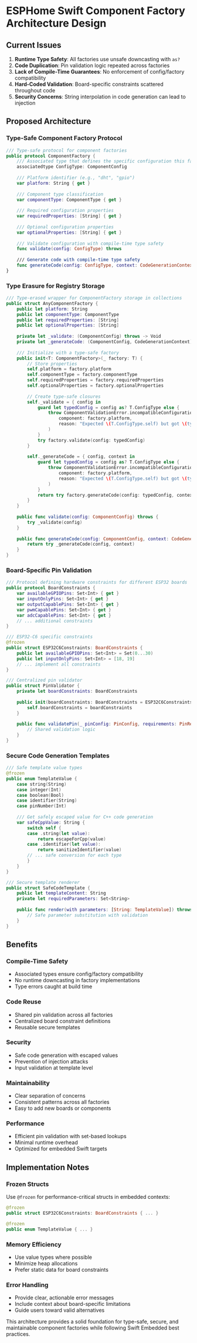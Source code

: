 # ESPHome Swift Component Factory Architecture Design

## Current Issues

1. **Runtime Type Safety**: All factories use unsafe downcasting with `as?`
2. **Code Duplication**: Pin validation logic repeated across factories
3. **Lack of Compile-Time Guarantees**: No enforcement of config/factory compatibility
4. **Hard-Coded Validation**: Board-specific constraints scattered throughout code
5. **Security Concerns**: String interpolation in code generation can lead to injection

## Proposed Architecture

### Type-Safe Component Factory Protocol

```swift
/// Type-safe protocol for component factories
public protocol ComponentFactory {
    /// Associated type that defines the specific configuration this factory accepts
    associatedtype ConfigType: ComponentConfig
    
    /// Platform identifier (e.g., "dht", "gpio")
    var platform: String { get }
    
    /// Component type classification
    var componentType: ComponentType { get }
    
    /// Required configuration properties
    var requiredProperties: [String] { get }
    
    /// Optional configuration properties  
    var optionalProperties: [String] { get }
    
    /// Validate configuration with compile-time type safety
    func validate(config: ConfigType) throws
    
    /// Generate code with compile-time type safety
    func generateCode(config: ConfigType, context: CodeGenerationContext) throws -> ComponentCode
}
```

### Type Erasure for Registry Storage

```swift
/// Type-erased wrapper for ComponentFactory storage in collections
public struct AnyComponentFactory {
    public let platform: String
    public let componentType: ComponentType
    public let requiredProperties: [String]
    public let optionalProperties: [String]
    
    private let _validate: (ComponentConfig) throws -> Void
    private let _generateCode: (ComponentConfig, CodeGenerationContext) throws -> ComponentCode
    
    /// Initialize with a type-safe factory
    public init<T: ComponentFactory>(_ factory: T) {
        // Store properties
        self.platform = factory.platform
        self.componentType = factory.componentType
        self.requiredProperties = factory.requiredProperties
        self.optionalProperties = factory.optionalProperties
        
        // Create type-safe closures
        self._validate = { config in
            guard let typedConfig = config as? T.ConfigType else {
                throw ComponentValidationError.incompatibleConfiguration(
                    component: factory.platform,
                    reason: "Expected \(T.ConfigType.self) but got \(type(of: config))"
                )
            }
            try factory.validate(config: typedConfig)
        }
        
        self._generateCode = { config, context in
            guard let typedConfig = config as? T.ConfigType else {
                throw ComponentValidationError.incompatibleConfiguration(
                    component: factory.platform,
                    reason: "Expected \(T.ConfigType.self) but got \(type(of: config))"
                )
            }
            return try factory.generateCode(config: typedConfig, context: context)
        }
    }
    
    public func validate(config: ComponentConfig) throws {
        try _validate(config)
    }
    
    public func generateCode(config: ComponentConfig, context: CodeGenerationContext) throws -> ComponentCode {
        return try _generateCode(config, context)
    }
}
```

### Board-Specific Pin Validation

```swift
/// Protocol defining hardware constraints for different ESP32 boards
public protocol BoardConstraints {
    var availableGPIOPins: Set<Int> { get }
    var inputOnlyPins: Set<Int> { get }
    var outputCapablePins: Set<Int> { get }
    var pwmCapablePins: Set<Int> { get }
    var adcCapablePins: Set<Int> { get }
    // ... additional constraints
}

/// ESP32-C6 specific constraints
@frozen
public struct ESP32C6Constraints: BoardConstraints {
    public let availableGPIOPins: Set<Int> = Set(0...30)
    public let inputOnlyPins: Set<Int> = [18, 19]
    // ... implement all constraints
}

/// Centralized pin validator
public struct PinValidator {
    private let boardConstraints: BoardConstraints
    
    public init(boardConstraints: BoardConstraints = ESP32C6Constraints()) {
        self.boardConstraints = boardConstraints
    }
    
    public func validatePin(_ pinConfig: PinConfig, requirements: PinRequirements) throws {
        // Shared validation logic
    }
}
```

### Secure Code Generation Templates

```swift
/// Safe template value types
@frozen
public enum TemplateValue {
    case string(String)
    case integer(Int)
    case boolean(Bool)
    case identifier(String)
    case pinNumber(Int)
    
    /// Get safely escaped value for C++ code generation
    var safeCppValue: String {
        switch self {
        case .string(let value):
            return escapeForCpp(value)
        case .identifier(let value):
            return sanitizeIdentifier(value)
        // ... safe conversion for each type
        }
    }
}

/// Secure template renderer
public struct SafeCodeTemplate {
    public let templateContent: String
    private let requiredParameters: Set<String>
    
    public func render(with parameters: [String: TemplateValue]) throws -> String {
        // Safe parameter substitution with validation
    }
}
```

## Benefits

### Compile-Time Safety
- Associated types ensure config/factory compatibility
- No runtime downcasting in factory implementations
- Type errors caught at build time

### Code Reuse
- Shared pin validation across all factories
- Centralized board constraint definitions
- Reusable secure templates

### Security
- Safe code generation with escaped values
- Prevention of injection attacks
- Input validation at template level

### Maintainability
- Clear separation of concerns
- Consistent patterns across all factories
- Easy to add new boards or components

### Performance
- Efficient pin validation with set-based lookups
- Minimal runtime overhead
- Optimized for embedded Swift targets

## Implementation Notes

### Frozen Structs
Use `@frozen` for performance-critical structs in embedded contexts:

```swift
@frozen
public struct ESP32C6Constraints: BoardConstraints { ... }

@frozen
public enum TemplateValue { ... }
```

### Memory Efficiency
- Use value types where possible
- Minimize heap allocations
- Prefer static data for board constraints

### Error Handling
- Provide clear, actionable error messages
- Include context about board-specific limitations
- Guide users toward valid alternatives

This architecture provides a solid foundation for type-safe, secure, and maintainable component factories while following Swift Embedded best practices.